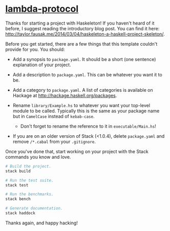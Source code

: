 # [lambda-protocol][]

Thanks for starting a project with Haskeleton! If you haven't heard of it
before, I suggest reading the introductory blog post. You can find it here:
<http://taylor.fausak.me/2014/03/04/haskeleton-a-haskell-project-skeleton/>.

Before you get started, there are a few things that this template couldn't
provide for you. You should:

-   Add a synopsis to `package.yaml`. It should be a short (one sentence)
    explanation of your project.

-   Add a description to `package.yaml`. This can be whatever you want it to
    be.

-   Add a category to `package.yaml`. A list of categories is available on
    Hackage at <http://hackage.haskell.org/packages>.

-   Rename `library/Example.hs` to whatever you want your top-level module to
    be called. Typically this is the same as your package name but in
    `CamelCase` instead of `kebab-case`.

    -   Don't forget to rename the reference to it in
        `executable/Main.hs`!

-   If you are on an older version of Stack (<1.0.4), delete `package.yaml` and
    remove `/*.cabal` from your `.gitignore`.

Once you've done that, start working on your project with the Stack commands
you know and love.

``` sh
# Build the project.
stack build

# Run the test suite.
stack test

# Run the benchmarks.
stack bench

# Generate documentation.
stack haddock
```

Thanks again, and happy hacking!

[lambda-protocol]: https://github.com/YoEight/lambda-protocol
